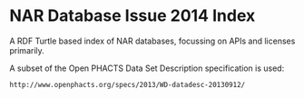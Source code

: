 NAR Database Issue 2014 Index
=============================

A RDF Turtle based index of NAR databases, focussing on APIs and licenses primarily.

A subset of the Open PHACTS Data Set Description specification is used:

    http://www.openphacts.org/specs/2013/WD-datadesc-20130912/
